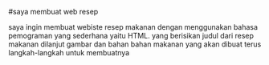 #saya membuat web resep

saya ingin membuat webiste resep makanan dengan menggunakan bahasa pemograman yang sederhana yaitu HTML. yang berisikan judul dari resep makanan dilanjut gambar dan bahan bahan makanan yang akan 
dibuat terus langkah-langkah untuk membuatnya
